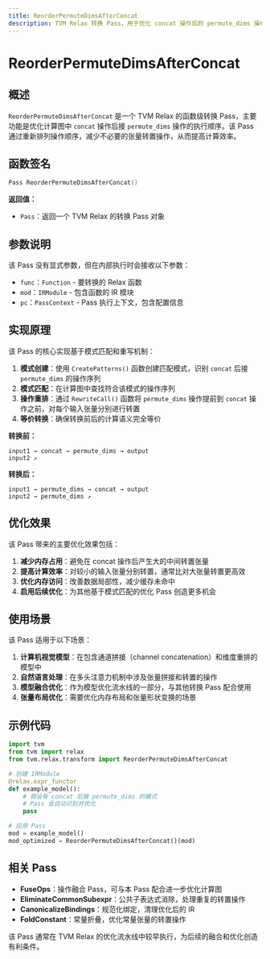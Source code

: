 ```yaml
---
title: ReorderPermuteDimsAfterConcat
description: TVM Relax 转换 Pass，用于优化 concat 操作后的 permute_dims 操作顺序
---
```


# ReorderPermuteDimsAfterConcat

## 概述

`ReorderPermuteDimsAfterConcat` 是一个 TVM Relax 的函数级转换 Pass，主要功能是优化计算图中 `concat` 操作后接 `permute_dims` 操作的执行顺序。该 Pass 通过重新排列操作顺序，减少不必要的张量转置操作，从而提高计算效率。

## 函数签名

```cpp
Pass ReorderPermuteDimsAfterConcat()
```

**返回值：**
- `Pass`：返回一个 TVM Relax 的转换 Pass 对象

## 参数说明

该 Pass 没有显式参数，但在内部执行时会接收以下参数：

- `func`：`Function` - 要转换的 Relax 函数
- `mod`：`IRModule` - 包含函数的 IR 模块
- `pc`：`PassContext` - Pass 执行上下文，包含配置信息

## 实现原理

该 Pass 的核心实现基于模式匹配和重写机制：

1. **模式创建**：使用 `CreatePatterns()` 函数创建匹配模式，识别 `concat` 后接 `permute_dims` 的操作序列
2. **模式匹配**：在计算图中查找符合该模式的操作序列
3. **操作重排**：通过 `RewriteCall()` 函数将 `permute_dims` 操作提前到 `concat` 操作之前，对每个输入张量分别进行转置
4. **等价转换**：确保转换前后的计算语义完全等价

**转换前：**
```
input1 → concat → permute_dims → output
input2 ↗
```

**转换后：**
```
input1 → permute_dims → concat → output
input2 → permute_dims ↗
```

## 优化效果

该 Pass 带来的主要优化效果包括：

1. **减少内存占用**：避免在 concat 操作后产生大的中间转置张量
2. **提高计算效率**：对较小的输入张量分别转置，通常比对大张量转置更高效
3. **优化内存访问**：改善数据局部性，减少缓存未命中
4. **启用后续优化**：为其他基于模式匹配的优化 Pass 创造更多机会

## 使用场景

该 Pass 适用于以下场景：

1. **计算机视觉模型**：在包含通道拼接（channel concatenation）和维度重排的模型中
2. **自然语言处理**：在多头注意力机制中涉及张量拼接和转置的操作
3. **模型融合优化**：作为模型优化流水线的一部分，与其他转换 Pass 配合使用
4. **张量布局优化**：需要优化内存布局和张量形状变换的场景

## 示例代码

```python
import tvm
from tvm import relax
from tvm.relax.transform import ReorderPermuteDimsAfterConcat

# 创建 IRModule
@relax.expr_functor
def example_model():
    # 假设有 concat 后接 permute_dims 的模式
    # Pass 会自动识别并优化
    pass

# 应用 Pass
mod = example_model()
mod_optimized = ReorderPermuteDimsAfterConcat()(mod)
```

## 相关 Pass

- **FuseOps**：操作融合 Pass，可与本 Pass 配合进一步优化计算图
- **EliminateCommonSubexpr**：公共子表达式消除，处理重复的转置操作
- **CanonicalizeBindings**：规范化绑定，清理优化后的 IR
- **FoldConstant**：常量折叠，优化常量张量的转置操作

该 Pass 通常在 TVM Relax 的优化流水线中较早执行，为后续的融合和优化创造有利条件。